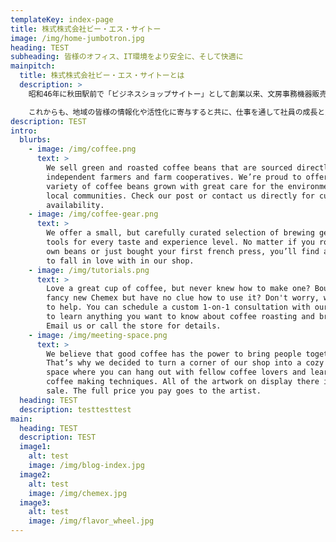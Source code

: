```yaml
---
templateKey: index-page
title: 株式株式会社ビー・エス・サイトー
image: /img/home-jumbotron.jpg
heading: TEST
subheading: 皆様のオフィス、IT環境をより安全に、そして快適に
mainpitch:
  title: 株式株式会社ビー・エス・サイトーとは
  description: >
    昭和46年に秋田駅前で「ビジネスショップサイトー」として創業以来、文房事務機器販売からIT関連サービスのご提供まで、一貫して皆様からのオフィスの頼れるパートナーとして活動して参りました。

    これからも、地域の皆様の情報化や活性化に寄与すると共に、仕事を通して社員の成長と豊かな生活を実現し、さらには秋田の優秀な若者たちの活躍の場を創出できる企業を目指して参ります。
description: TEST
intro:
  blurbs:
    - image: /img/coffee.png
      text: >
        We sell green and roasted coffee beans that are sourced directly from
        independent farmers and farm cooperatives. We’re proud to offer a
        variety of coffee beans grown with great care for the environment and
        local communities. Check our post or contact us directly for current
        availability.
    - image: /img/coffee-gear.png
      text: >
        We offer a small, but carefully curated selection of brewing gear and
        tools for every taste and experience level. No matter if you roast your
        own beans or just bought your first french press, you’ll find a gadget
        to fall in love with in our shop.
    - image: /img/tutorials.png
      text: >
        Love a great cup of coffee, but never knew how to make one? Bought a
        fancy new Chemex but have no clue how to use it? Don't worry, we’re here
        to help. You can schedule a custom 1-on-1 consultation with our baristas
        to learn anything you want to know about coffee roasting and brewing.
        Email us or call the store for details.
    - image: /img/meeting-space.png
      text: >
        We believe that good coffee has the power to bring people together.
        That’s why we decided to turn a corner of our shop into a cozy meeting
        space where you can hang out with fellow coffee lovers and learn about
        coffee making techniques. All of the artwork on display there is for
        sale. The full price you pay goes to the artist.
  heading: TEST
  description: testtesttest
main:
  heading: TEST
  description: TEST
  image1:
    alt: test
    image: /img/blog-index.jpg
  image2:
    alt: test
    image: /img/chemex.jpg
  image3:
    alt: test
    image: /img/flavor_wheel.jpg
---
```


